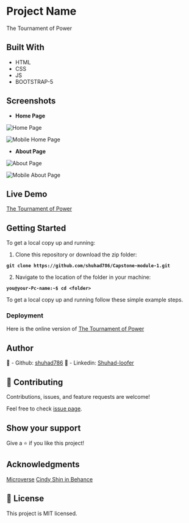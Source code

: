 # Project Name
The Tournament of Power

## Built With
- HTML
- CSS
- JS
- BOOTSTRAP-5

## Screenshots

- **Home Page**

![Home Page](./assets/Desktop%20home%20page.png)

![Mobile Home Page](./assets/Mobile%20home%20page.png)

- **About Page**

![About Page](./assets/Desktop%20about%20page.png)

![Mobile About Page](./assets/Mobile%20about%20page.png)

## Live Demo

[The Tournament of Power](https://shuhad786.github.io/Capstone-module-1/)

## Getting Started

To get a local copy up and running:

1. Clone this repository or download the zip folder:

**``git clone https://github.com/shuhad786/Capstone-module-1.git``**

2. Navigate to the location of the folder in your machine:

**``you@your-Pc-name:~$ cd <folder>``**

To get a local copy up and running follow these simple example steps.

### Deployment

Here is the online version of [The Tournament of Power](https://github.com/shuhad786/Capstone-module-1/)

## Author
👤 - Github: [shuhad786](https://github.com/shuhad786/Capstone-module-1/)
👤 - Linkedin: [Shuhad-loofer](www.linkedin.com/in/shuhad-loofer/)

## 🤝 Contributing
Contributions, issues, and feature requests are welcome!

Feel free to check [issue page](https://github.com/shuhad786/Capstone-module-1/issues).

## Show your support
Give a ⭐️ if you like this project!

## Acknowledgments
[Microverse](https://bit.ly/MicroverseTN)
[Cindy Shin in Behance](https://www.behance.net/adagio07)

## 📝 License
This project is MIT licensed.
